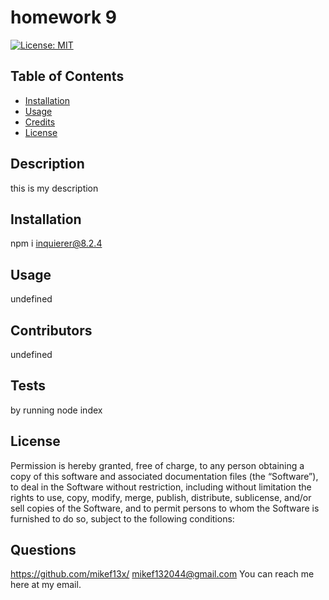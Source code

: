 # homework 9 

[![License: MIT](https://img.shields.io/badge/License-MIT-yellow.svg)](https://opensource.org/licenses/MIT)
## Table of Contents

- [Installation](#installation)
- [Usage](#usage)
- [Credits](#credits)
- [License](#license)

## Description
this is my description
## Installation
npm i inquierer@8.2.4
## Usage
undefined
## Contributors
undefined
## Tests
by running node index
        

## License
Permission is hereby granted, free of charge, to any person obtaining a copy of this software and associated documentation files (the “Software”), to deal in the Software without restriction, including without limitation the rights to use, copy, modify, merge, publish, distribute, sublicense, and/or sell copies of the Software, and to permit persons to whom the Software is furnished to do so, subject to the following conditions:
        

## Questions
https://github.com/mikef13x/
mikef132044@gmail.com
You can reach me here at my email.